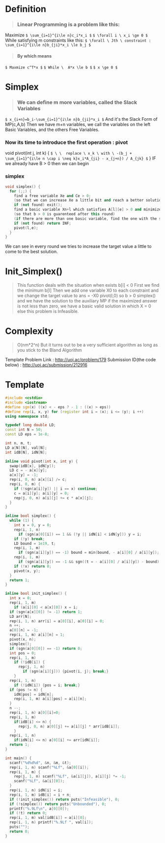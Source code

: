 # Definition
> ### Linear Programming is a problem like this:
Maximize `$ \sum_{i=1}^{i\le n}c_i*x_i $`
`$ \forall i \ x_i \ge 0 $`
While satisfying m constraints like this:
`$ \forall \ Jth \ constraint : \sum_{i=1}^{i\le n}b_{ji}*x_i \le b_j $`
> #### By which means 
`$ Maxmize c^T*x $`
`$ While \  A*x \le b $`
`$ x \ge 0 $`

# Simplex

> ### We can define m more variables, called the Slack Variables
`$ x_{i+n}=b_i-\sum_{i=1}^{i\le n}b_{ji}*x_i $`
And it's the Slack Form of MP(c,A,b)
Then we have m+n variables, we call the variables on the left Basic Variables, and the others Free Variables.
### Now its time to introduce the first operation : pivot
void pivot(int j, int k) {
  `$ \ \  replace \ x_k \ with \ -(b_j + \sum_{i=1}^{i\le n \cap i \neq k}x_i*A_{ji} - x_{j+n}) / A_{jk} $`
}
IF we already have B > 0 then we can begin
### simplex
```cpp
void simplex() {
  for (;;) {
    find a free variable Xe and Ce > 0; 
    (so that we can increase Xe a little bit and reach a better solution)
    if (not found) exit();
    find a basic variable Xn+l which satisfies A[l][e] > 0 and minimizes b[l]/a[l][e]; 
    (so that b > 0 is guarenteed after this round)
    (if there are more than one basic variable, find the one with the smallest ID[Bland's Algorithm])
    if (not found) return INF;
    pivot(l,e);
  }
}
```
We can see in every round we tries to increase the target value a little to come to the best solution.

# Init_Simplex()
> This function deals with the situation when exists b[i] < 0
First we find the minimum b[l]
Then we add one variable X0 to each constraint
and we change the target value to ans = -X0
pivot(l,0) so b > 0
simplex() and we have the solution to the auxiliary MP
if the maximized answer is not less than zero, we have a basic valid solution in which X = 0
else this problem is Infeasible.

# Complexity
> O(nm*2^n)
But it turns out to be a very sufficient algorithm as long as you stick to the Bland Algorithm


Template Problem Link : http://uoj.ac/problem/179
Submission ID(the code below) : http://uoj.ac/submission/212916
# Template

```cpp Template of Linear Programming
#include <cstdio>
#include <iostream>
#define sgn(x) ((x) < - eps ? - 1 : ((x) > eps))
#define rep(i, x, y) for (register int i = (x); i <= (y); i ++)
using namespace std;

typedef long double LD;
const int N = 50;
const LD eps = 1e-8;

int n, m, t;
LD a[N][N], val[N];
int idB[N], idN[N];

inline void pivot(int x, int y) {
  swap(idB[x], idN[y]);
  LD c = - a[x][y];
  a[x][y] = -1;
  rep(i, 0, n) a[x][i] /= c;
  rep(i, 0, m) {
    if (!sgn(a[i][y]) || i == x) continue;
    c = a[i][y]; a[i][y] = 0;
    rep(j, 0, n) a[i][j] += c * a[x][j];
  }
}

inline bool simplex() {
  while (1) {
    int x = 0, y = 0;
    rep(i, 1, n)
      if (sgn(a[0][i]) == 1 && (!y || idN[i] < idN[y])) y = i;
    if (!y) break;
    LD bound = 1e19, t;
    rep(i, 1, m)
      if (sgn(a[i][y]) == -1) bound = min(bound, - a[i][0] / a[i][y]);
    rep(i, 1, m)
      if (sgn(a[i][y]) == -1 && sgn((t = - a[i][0] / a[i][y]) - bound) == 0 && (!x || idB[i] < idB[x])) x = i;
    if (!x) return 0;
    pivot(x, y);
  }
  return 1;
}

inline bool init_simplex() {
  int x = 0;
  rep(i, 1, m)
    if (a[i][0] < a[x][0]) x = i;
  if (sgn(a[x][0]) != -1) return 1;
  LD arr[N];
  rep(i, 1, n) arr[i] = a[0][i], a[0][i] = 0;
  n ++;
  a[0][n] = -1;
  rep(i, 1, m) a[i][n] = 1;
  pivot(x, n);
  simplex();
  if (sgn(a[0][0]) == -1) return 0;
  int pos = 0;
  rep(i, 1, m)
    if (!idB[i]) {
      rep(j, 1, n)
        if (sgn(a[i][j])) {pivot(i, j); break;}
    }
  rep(i, 1, n)
    if (!idN[i]) {pos = i; break;}
  if (pos != n) {
    idN[pos] = idN[n];
    rep(i, 1, m) a[i][pos] = a[i][n];
  }
  n --;
  rep(i, 1, n) a[0][i]=0;
  rep(i, 1, m)
    if(idB[i] <= n) {
      rep(j, 0, n) a[0][j] += a[i][j] * arr[idB[i]];
    }
  rep(i, 1, n)
    if(idN[i] <= n) a[0][i] += arr[idN[i]];
  return 1;
}

int main() {
  scanf("%d%d%d", &n, &m, &t);
  rep(i, 1, n) scanf("%Lf", &a[0][i]);
  rep(i, 1, m) {
    rep(j, 1, n) scanf("%Lf", &a[i][j]), a[i][j] *= -1;
    scanf("%Lf", &a[i][0]);
  }
  rep(i, 1, n) idN[i] = i;
  rep(i, 1, m) idB[i] = i + n;
  if (!init_simplex()) return puts("Infeasible"), 0;
  if (!simplex()) return puts("Unbounded"), 0;
  printf("%.9Lf\n", a[0][0]);
  if (!t) return 0;
  rep(i, 1, m) val[idB[i]] = a[i][0];
  rep(i, 1, n) printf("%.9Lf ", val[i]);
  puts("");
  return 0;
}
```
